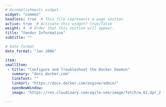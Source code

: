 ```yaml
---
# Accomplishments widget.
widget: "common"  
headless: true  # This file represents a page section.
active: true  # Activate this widget? true/false
weight: 4  # Order that this section will appear.
title: "Vendor Information"
subtitle: ""

# Date format
date_format: "Jan 2006"

item:
smallItem: 
 - title: "Configure and Troubleshoot the Docker Daemon"
   summary: "docs.docker.com"
   linkText: ""
   linkUrl: "https://docs.docker.com/engine/admin/"
   openNewWindow: 
   image: "https://res.cloudinary.com/agile-seo/image/fetch/w_62,dpr_2.0,d_blank_am8gzx.png/https%3A%2F%2Flogo.clearbit.com%2Fdocs.docker.com%3Fsize%3D250"

---
```

